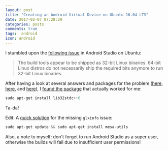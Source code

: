 ```yaml
---
layout: post
title: "Creating an Android Virtual Device on Ubuntu 16.04 LTS"
date: 2017-02-07 07:28:29
categories: posts
comments: true
tags:  android
icon: android
---
```


I stumbled upon the [following issue](https://code.google.com/p/android/issues/detail?id=82711) in Android Studio on Ubuntu:

> The build tools appear to be shipped as 32-bit Linux binaries. 64-bit Linux distros do not necessarily ship the required bits anymore to run 32-bit Linux binaries.

After having a look at several answers and packages for the problem ([here](http://stackoverflow.com/questions/3878445/ubuntu-error-failed-to-create-the-sd-card), [here](http://stackoverflow.com/questions/29241640/error-unable-to-run-mksdcard-sdk-tool), and [here](http://askubuntu.com/questions/107230/what-happened-to-the-ia32-libs-package)), I [found the package](http://stackoverflow.com/questions/35555319/installing-android-studio-in-ubuntu-unable-to-run-mksdcard-sdk-tool) that actually worked for me:

```python
sudo apt-get install lib32stdc++6
```

Ta-da!

Edit: A [quick solution](http://stackoverflow.com/questions/36258908/cannot-launch-avd-in-emulator-output-sh-1-glxinfo#36316787) for the missing `glxinfo` issue:

```python
sudo apt-get update && sudo apt-get install mesa-utils
```

Also, a note to myself: don't forget to run Android Studio as a super user, otherwise the builds will fail due to insufficient user permissions!